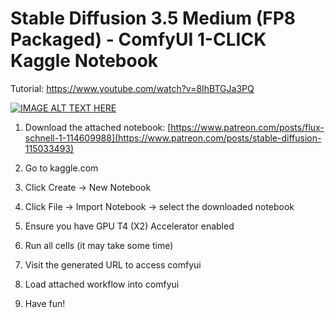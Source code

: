 # Stable Diffusion 3.5 Medium (FP8 Packaged) - ComfyUI 1-CLICK Kaggle Notebook

Tutorial: https://www.youtube.com/watch?v=8IhBTGJa3PQ

[![IMAGE ALT TEXT HERE](https://img.youtube.com/vi/8IhBTGJa3PQ/0.jpg)](https://www.youtube.com/watch?v=8IhBTGJa3PQ)


1. Download the attached notebook: [https://www.patreon.com/posts/flux-schnell-1-114609988](https://www.patreon.com/posts/stable-diffusion-115033493)

2. Go to kaggle.com

3. Click Create -> New Notebook

4. Click File -> Import Notebook -> select the downloaded notebook

5. Ensure you have GPU T4 (X2) Accelerator enabled

6. Run all cells (it may take some time)

7. Visit the generated URL to access comfyui

8. Load attached workflow into comfyui

9. Have fun!
